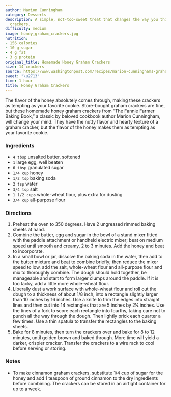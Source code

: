 ```yaml
---
author: Marion Cunningham
category: Desserts
description: A simple, not-too-sweet treat that changes the way you think about graham
  crackers.
difficulty: medium
image: honey_graham_crackers.jpg
nutrition:
- 156 calories
- 10 g sugar
- 4 g fat
- 3 g protein
original_title: Homemade Honey Graham Crackers
size: 14 crackers
source: https://www.washingtonpost.com/recipes/marion-cunninghams-graham-crackers/12716/
sweet: "\u2713"
time: 1 hour
title: Honey Graham Crackers
---
```


The flavor of the honey absolutely comes through, making these crackers as tempting as your favorite cookie. Store-bought graham crackers are fine, but these homemade honey graham crackers from “The Fannie Farmer Baking Book,” a classic by beloved cookbook author Marion Cunningham, will change your mind. They have the nutty flavor and hearty texture of a graham cracker, but the flavor of the honey makes them as tempting as your favorite cookie.

### Ingredients

* `4 tbsp` unsalted butter, softened
* `1` large egg, well beaten
* `6 tbsp` granulated sugar
* `1/4 cup` honey
* `1/2 tsp` baking soda
* `2 tsp` water
* `3/4 tsp` salt
* `1 1/2 cups` whole-wheat flour, plus extra for dusting
* `3/4 cup` all-purpose flour

### Directions

1. Preheat the oven to 350 degrees. Have 2 ungreased rimmed baking sheets at hand.
2. Combine the butter, egg and sugar in the bowl of a stand mixer fitted with the paddle attachment or handheld electric mixer; beat on medium speed until smooth and creamy, 2 to 3 minutes. Add the honey and beat to incorporate.
3. In a small bowl or jar, dissolve the baking soda in the water, then add to the butter mixture and beat to combine briefly; then reduce the mixer speed to low, add the salt, whole-wheat flour and all-purpose flour and mix to thoroughly combine. The dough should hold together, be manageable and start to form larger clumps around the paddle. If it is too tacky, add a little more whole-wheat flour.
4. Liberally dust a work surface with whole-wheat flour and roll out the dough to a thickness of about 1/8 inch, into a rectangle slightly larger than 10 inches by 16 inches. Use a knife to trim the edges into straight lines and then cut into 14 rectangles that are 5 inches by 2¼ inches. Use the tines of a fork to score each rectangle into fourths, taking care not to punch all the way through the dough. Then lightly prick each quarter a few times. Use a thin spatula to transfer the rectangles to the baking sheets.
5. Bake for 8 minutes, then turn the crackers over and bake for 8 to 12 minutes, until golden brown and baked through. More time will yield a darker, crispier cracker. Transfer the crackers to a wire rack to cool before serving or storing.

### Notes

- To make cinnamon graham crackers, substitute 1/4 cup of sugar for the honey and add 1 teaspoon of ground cinnamon to the dry ingredients before combining. The crackers can be stored in an airtight container for up to a week.